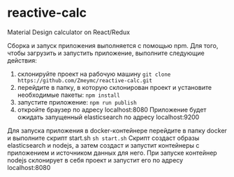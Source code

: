 # reactive-calc
Material Design calculator on React/Redux
 
 Сборка и запуск приложения выполняется с помощью npm.
 Для того, чтобы загрузить и запустить приложение, выполните следующие действия:
 1. склонируйте проект на рабочую машину
 `git clone https://github.com/Zmeymc/reactive-calc.git`
 2. перейдите в папку, в которую склонирован проект и установите необходимые пакеты:
 `npm install`
 3. запустите приложение:
 `npm run publish`
 4. откройте браузер по адресу localhost:8080
 Приложение будет ожидать запущенный elasticsearch по адресу localhost:9200
 
 
 Для запуска приложения в docker-контейнере перейдите в папку docker и выполните скрипт start.sh
 `sh start.sh`
Скрипт создаст образы elasticsearch и nodejs, а затем создаст и запустит контейнеры с приложением и источником данных для него.
При запуске контейнер nodejs склонирует в себя проект и запустит его по адресу localhost:8080
